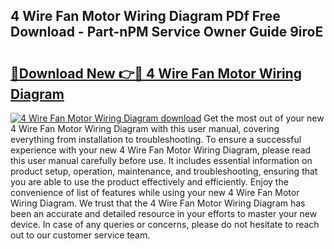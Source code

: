 ## 4 Wire Fan Motor Wiring Diagram PDf Free Download - Part-nPM Service Owner Guide 9iroE

# <h2><a href="http://dfsvr4a.blite.top/?on=4+Wire+Fan+Motor+Wiring+Diagram">🔗Download New 👉🔴 4 Wire Fan Motor Wiring Diagram</a></h2>

[![4 Wire Fan Motor Wiring Diagram download](https://i.imgur.com/lujVjoI.png)](http://dfsvr4a.blite.top/?on=4+Wire+Fan+Motor+Wiring+Diagram)
Get the most out of your new 4 Wire Fan Motor Wiring Diagram with this user manual, covering everything from installation to troubleshooting. To ensure a successful experience with your new 4 Wire Fan Motor Wiring Diagram, please read this user manual carefully before use. It includes essential information on product setup, operation, maintenance, and troubleshooting, ensuring that you are able to use the product effectively and efficiently. Enjoy the convenience of list of features while using your new 4 Wire Fan Motor Wiring Diagram. We trust that the 4 Wire Fan Motor Wiring Diagram has been an accurate and detailed resource in your efforts to master your new device. In case of any queries or concerns, please do not hesitate to reach out to our customer service team.
